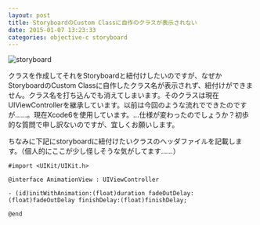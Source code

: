 ```yaml
---
layout: post
title: StoryboardのCustom Classに自作のクラスが表示されない
date: 2015-01-07 13:23:33
categories: objective-c storyboard
---
```

<p><img src="https://i.stack.imgur.com/UuITL.png" alt="storyboard"></p>

<p>クラスを作成してそれをStoryboardと紐付けしたいのですが、なぜかStoryboardのCustom Classに自作したクラス名が表示されず、紐付けができません。クラス名を打ち込んでも消えてしまいます。そのクラスは現在UIViewControllerを継承しています。以前は今回のような流れでできたのですが......。現在Xcode6を使用しています。...仕様が変わったのでしょうか？初歩的な質問で申し訳ないのですが、宜しくお願いします。</p>

<p>ちなみに下記にstoryboardに紐付けたいクラスのヘッダファイルを記載します。（個人的にここが少し怪しそうな気がしてます......）</p>

<pre><code>#import &lt;UIKit/UIKit.h&gt;

@interface AnimationView : UIViewController

- (id)initWithAnimation:(float)duration fadeOutDelay:(float)fadeOutDelay finishDelay:(float)finishDelay;

@end
</code></pre>

